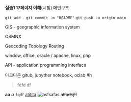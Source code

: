 **실습1 17페이지 이해**(시험)
메인구조

`git add .`
`git commit -m "README"`
`git push -u origin main`


GIS - geographic information system

OSMNX

Geocoding
Topology
Routing

window, office, oracle / apache, linux, php


API - application programming interface

마크다운 
gitub, jupyther notebook, oclab
#h 

> fdfd
> df

**aa**
*a*
`fqdf`
[atitita](afsadsafsd.com)
![asfsafas](asflkasjfl.jpg)
~~alfadsjfl~~



